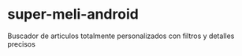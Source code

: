 # super-meli-android
Buscador de articulos totalmente personalizados con filtros y detalles precisos
